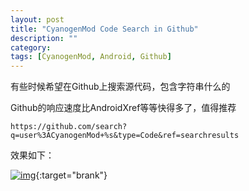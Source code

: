 ```yaml
---
layout: post
title: "CyanogenMod Code Search in Github"
description: ""
category: 
tags: [CyanogenMod, Android, Github]
---
```


有些时候希望在Github上搜索源代码，包含字符串什么的

Github的响应速度比AndroidXref等等快得多了，值得推荐

    https://github.com/search?q=user%3ACyanogenMod+%s&type=Code&ref=searchresults

效果如下：

[![img](http://ww4.sinaimg.cn/mw690/6e22ca27gw1et53cao1zxj20tj0craeg.jpg)](http://ww4.sinaimg.cn/large/6e22ca27gw1et53cao1zxj20tj0craeg.jpg){:target="brank"}
